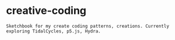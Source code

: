# creative-coding
	Sketchbook for my create coding patterns, creations. Currently exploring TidalCycles, p5.js, Hydra.
